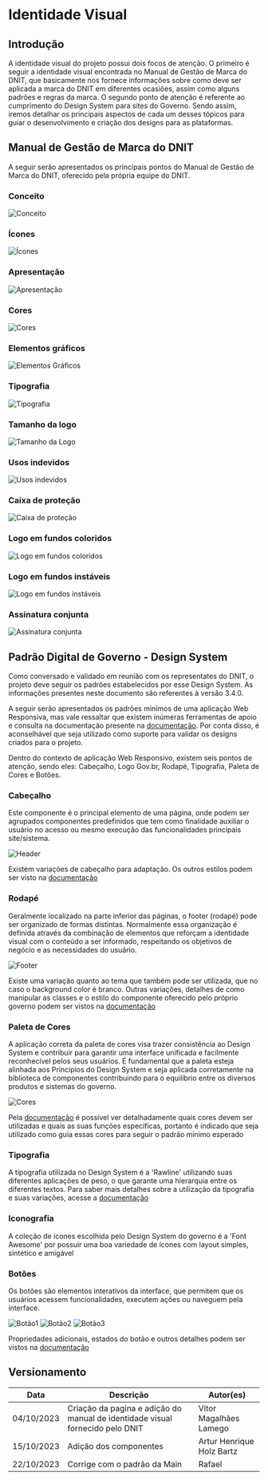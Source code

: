 # Identidade Visual

## Introdução

A identidade visual do projeto possui dois focos de atenção. O primeiro é seguir a identidade visual encontrada no Manual de Gestão de Marca do DNIT, que basicamente nos fornece informações sobre como deve ser aplicada a marca do DNIT em diferentes ocasiões, assim como alguns padrões e regras da marca. O segundo ponto de atenção é referente ao cumprimento do Design System para sites do Governo. Sendo assim, iremos detalhar os principais aspectos de cada um desses tópicos para guiar o desenvolvimento e criação dos designs para as plataformas.

## Manual de Gestão de Marca do DNIT

A seguir serão apresentados os principais pontos do Manual de Gestão de Marca do DNIT, oferecido pela própria equipe do DNIT.

### Conceito
![Conceito](../../assets/identidadeVisual/a-2.jpg)
### Ícones
![Ícones](../../assets/identidadeVisual/a-3.jpg)
### Apresentação
![Apresentação](../../assets/identidadeVisual/a-4.jpg)
### Cores
![Cores](../../assets/identidadeVisual/a-5.jpg)
### Elementos gráficos
![Elementos Gráficos](../../assets/identidadeVisual/a-6.jpg)
### Tipografia
![Tipografia](../../assets/identidadeVisual/a-7.jpg)
### Tamanho da logo
![Tamanho da Logo](../../assets/identidadeVisual/a-8.jpg)
### Usos indevidos
![Usos indevidos](../../assets/identidadeVisual/a-9.jpg)
### Caixa de proteção
![Caixa de proteção](../../assets/identidadeVisual/a-10.jpg)
### Logo em fundos coloridos
![Logo em fundos coloridos](../../assets/identidadeVisual/a-11.jpg)
### Logo em fundos instáveis
![Logo em fundos instáveis](../../assets/identidadeVisual/a-12.jpg)
### Assinatura conjunta
![Assinatura conjunta](../../assets/identidadeVisual/a-13.jpg)

## Padrão Digital de Governo - Design System

Como conversado e validado em reunião com os representates do DNIT, o projeto deve seguir os padrões estabelecidos por esse Design System. As informações presentes neste documento são referentes à versão 3.4.0.

A seguir serão apresentados os padrões minímos de uma aplicação Web Responsiva, mas vale ressaltar que existem inúmeras ferramentas de apoio e consulta na documentação presente na [documentação](https://www.gov.br/ds/home). Por conta disso, é aconselhável que seja utilizado como suporte para validar os designs criados para o projeto.

Dentro do contexto de aplicação Web Responsivo, existem seis pontos de atenção, sendo eles: Cabeçalho, Logo Gov.br, Rodapé, Tipografia, Paleta de Cores e Botões.

### Cabeçalho

Este componente é o principal elemento de uma página, onde podem ser agrupados componentes predefinidos que tem como finalidade auxiliar o usuário no acesso ou mesmo execução das funcionalidades principais site/sistema.

![Header](../../assets/identidadeVisual/Header.png)

Existem variações de cabeçalho para adaptação. Os outros estilos podem ser visto na [documentação](https://www.gov.br/ds/components/header?tab=desenvolvedor)

### Rodapé

Geralmente localizado na parte inferior das páginas, o footer (rodapé) pode ser organizado de formas distintas. Normalmente essa organização é definida através da combinação de elementos que reforçam a identidade visual com o conteúdo a ser informado, respeitando os objetivos de negócio e as necessidades do usuário.

![Footer](../../assets//identidadeVisual/Footer.png)

Existe uma variação quanto ao tema que também pode ser utilizada, que no caso o background color é branco. Outras variações, detalhes de como manipular as classes e o estilo do componente oferecido pelo próprio governo podem ser vistos na [documentação](https://www.gov.br/ds/components/footer?tab=desenvolvedor)

### Paleta de Cores

A aplicação correta da paleta de cores visa trazer consistência ao Design System e contribuir para garantir uma interface unificada e facilmente reconhecível pelos seus usuários. É fundamental que a paleta esteja alinhada aos Princípios do Design System e seja aplicada corretamente na biblioteca de componentes contribuindo para o equilíbrio entre os diversos produtos e sistemas do governo.

![Cores](../../assets/identidadeVisual/Cores.png)

Pela [documentação](https://www.gov.br/ds/fundamentos-visuais/cores) é possível ver detalhadamente quais cores devem ser utilizadas e quais as suas funções específicas, portanto é indicado que seja utilizado como guia essas cores para seguir o padrão mínimo esperado

### Tipografia

A tipografia utilizada no Design System é a 'Rawline' utilizando suas diferentes aplicações de peso, o que garante uma hierarquia entre os diferentes textos. Para saber mais detalhes sobre a utilização da tipografia e suas variações, acesse a [documentação](https://www.gov.br/ds/fundamentos-visuais/tipografia)

### Iconografia

A coleção de ícones escolhida pelo Design System do governo é a 'Font Awesome' por possuir uma boa variedade de ícones com layout simples, sintético e amigável

### Botões

Os botões são elementos interativos da interface, que permitem que os usuários acessem funcionalidades, executem ações ou naveguem pela interface.

![Botão1](../../assets/identidadeVisual/Botão1.png)
![Botão2](../../assets//identidadeVisual/Botão2.png)
![Botão3](../../assets/identidadeVisual/Botão3.png)

Propriedades adicionais, estados do botão e outros detalhes podem ser vistos na [documentação](https://www.gov.br/ds/components/button?tab=desenvolvedor)

## Versionamento

|**Data**|**Descrição**|**Autor(es)**|  
| -- | ---------- | ---------------- |
| 04/10/2023 | Criação da pagina e adição do manual de identidade visual fornecido pelo DNIT | Vitor Magalhães Lamego |
| 15/10/2023 | Adição dos componentes | Artur Henrique Holz Bartz |
| 22/10/2023 | Corrige com o padrão da Main | Rafael |
